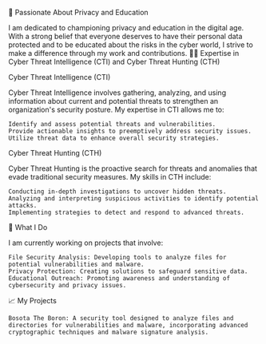 🌟 Passionate About Privacy and Education

I am dedicated to championing privacy and education in the digital age. With a strong belief that everyone deserves to have their personal data protected and to be educated about the risks in the cyber world, I strive to make a difference through my work and contributions.
👨‍💻 Expertise in Cyber Threat Intelligence (CTI) and Cyber Threat Hunting (CTH)

Cyber Threat Intelligence (CTI)

Cyber Threat Intelligence involves gathering, analyzing, and using information about current and potential threats to strengthen an organization's security posture. My expertise in CTI allows me to:

    Identify and assess potential threats and vulnerabilities.
    Provide actionable insights to preemptively address security issues.
    Utilize threat data to enhance overall security strategies.

Cyber Threat Hunting (CTH)

Cyber Threat Hunting is the proactive search for threats and anomalies that evade traditional security measures. My skills in CTH include:

    Conducting in-depth investigations to uncover hidden threats.
    Analyzing and interpreting suspicious activities to identify potential attacks.
    Implementing strategies to detect and respond to advanced threats.

💼 What I Do

I am currently working on projects that involve:

    File Security Analysis: Developing tools to analyze files for potential vulnerabilities and malware.
    Privacy Protection: Creating solutions to safeguard sensitive data.
    Educational Outreach: Promoting awareness and understanding of cybersecurity and privacy issues.

📈 My Projects

    Bosota The Boron: A security tool designed to analyze files and directories for vulnerabilities and malware, incorporating advanced cryptographic techniques and malware signature analysis.

